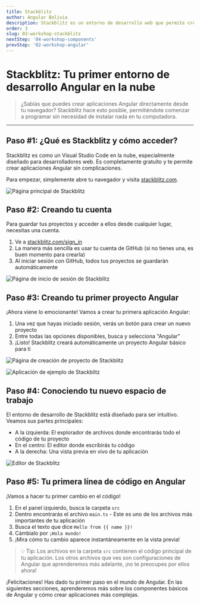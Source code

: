 ```yaml
---
title: Stackblitz
author: Angular Bolivia
description: Stackblitz es un entorno de desarrollo web que permite crear aplicaciones Angular directamente en el navegador, eliminando la necesidad de instalaciones locales.
order: 3
slug: 03-workshop-stackblitz
nextStep: '04-workshop-components'
prevStep: '02-workshop-angular'
---
```


# Stackblitz: Tu primer entorno de desarrollo Angular en la nube

> ¿Sabías que puedes crear aplicaciones Angular directamente desde tu navegador? Stackblitz hace esto posible, permitiéndote comenzar a programar sin necesidad de instalar nada en tu computadora.

---

## Paso #1: ¿Qué es Stackblitz y cómo acceder?

Stackblitz es como un Visual Studio Code en la nube, especialmente diseñado para desarrolladores web. Es completamente gratuito y te permite crear aplicaciones Angular sin complicaciones.

Para empezar, simplemente abre tu navegador y visita <a href="https://stackblitz.com" target="_blank" rel="noopener noreferrer">stackblitz.com</a>.

![Página principal de Stackblitz](/images/tutorial/stackblitz.png)

## Paso #2: Creando tu cuenta

Para guardar tus proyectos y acceder a ellos desde cualquier lugar, necesitas una cuenta.

1. Ve a <a href="https://stackblitz.com/sign_in" target="_blank" rel="noopener noreferrer">stackblitz.com/sign_in</a>
2. La manera más sencilla es usar tu cuenta de GitHub (si no tienes una, es buen momento para crearla)
3. Al iniciar sesión con GitHub, todos tus proyectos se guardarán automáticamente

![Página de inicio de sesión de Stackblitz](/images/tutorial/stackblitz-3.png)

## Paso #3: Creando tu primer proyecto Angular

¡Ahora viene lo emocionante! Vamos a crear tu primera aplicación Angular:

1. Una vez que hayas iniciado sesión, verás un botón para crear un nuevo proyecto
2. Entre todas las opciones disponibles, busca y selecciona "Angular"
3. ¡Listo! Stackblitz creará automáticamente un proyecto Angular básico para ti

![Página de creación de proyecto de Stackblitz](/images/tutorial/stackblitz-4.png)

![Aplicación de ejemplo de Stackblitz](/images/tutorial/stackblitz-5.png)

## Paso #4: Conociendo tu nuevo espacio de trabajo

El entorno de desarrollo de Stackblitz está diseñado para ser intuitivo. Veamos sus partes principales:

- A la izquierda: El explorador de archivos donde encontrarás todo el código de tu proyecto
- En el centro: El editor donde escribirás tu código
- A la derecha: Una vista previa en vivo de tu aplicación

![Editor de Stackblitz](/images/tutorial/stackblitz-7.png)

## Paso #5: Tu primera línea de código en Angular

¡Vamos a hacer tu primer cambio en el código!

1. En el panel izquierdo, busca la carpeta `src`
2. Dentro encontrarás el archivo `main.ts` - Este es uno de los archivos más importantes de tu aplicación
3. Busca el texto que dice `Hello from {{ name }}!`
4. Cámbialo por `¡Hola mundo!`
5. ¡Mira cómo tu cambio aparece instantáneamente en la vista previa!

> 💡 Tip: Los archivos en la carpeta `src` contienen el código principal de tu aplicación. Los otros archivos que ves son configuraciones de Angular que aprenderemos más adelante, ¡no te preocupes por ellos ahora!

¡Felicitaciones! Has dado tu primer paso en el mundo de Angular. En las siguientes secciones, aprenderemos más sobre los componentes básicos de Angular y cómo crear aplicaciones más complejas.
